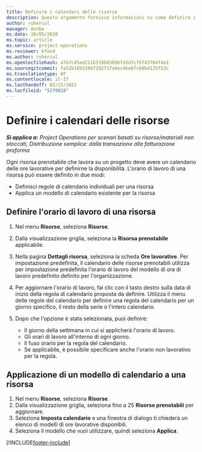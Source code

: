 ```yaml
---
title: Definire i calendari delle risorse
description: Questo argomento fornisce informazioni su come definire i calendari di ore lavorative per le risorse in Project Operations.
author: ruhercul
manager: Annbe
ms.date: 10/05/2020
ms.topic: article
ms.service: project-operations
ms.reviewer: kfend
ms.author: ruhercul
ms.openlocfilehash: a7b7c45ad2116519b0369bfd3d7cf6743704f4e1
ms.sourcegitcommit: fa32b1893286f20271fa4ec4be8fc68bd135f53c
ms.translationtype: HT
ms.contentlocale: it-IT
ms.lasthandoff: 02/15/2021
ms.locfileid: "5279818"
---
```

# <a name="define-resource-calendars"></a>Definire i calendari delle risorse

_**Si applica a:** Project Operations per scenari basati su risorse/materiali non stoccati, Distribuzione semplice: dalla transazione alla fatturazione proforma_

Ogni risorsa prenotabile che lavora su un progetto deve avere un calendario delle ore lavorative per definirne la disponibilità. L'orario di lavoro di una risorsa può essere definito in due modi: 

   - Definisci regole di calendario individuali per una risorsa
   - Applica un modello di calendario esistente per la risorsa

## <a name="define-a-resources-working-hours"></a>Definire l'orario di lavoro di una risorsa

1. Nel menu **Risorse**, seleziona **Risorse**.
2. Dalla visualizzazione griglia, seleziona la **Risorsa prenotabile** applicabile.
3. Nella pagina **Dettagli risorsa**, seleziona la scheda **Ore lavorative**. Per impostazione predefinita, il calendario delle risorse prenotabili utilizza per impostazione predefinita l'orario di lavoro del modello di ora di lavoro predefinito definito per l'organizzazione.
4. Per aggiornare l'orario di lavoro, fai clic con il tasto destro sulla data di inizio della regola di calendario proposta da definire. Utilizza il menu delle regole del calendario per definire una regola del calendario per un giorno specifico, il resto della serie o l'intero calendario.
5. Dopo che l'opzione è stata selezionata, puoi definire:

    - Il giorno della settimana in cui si applicherà l'orario di lavoro.
    - Gli orari di lavoro all'interno di ogni giorno.
    - Il fuso orario per la regola del calendario.
    - Se applicabile, è possibile specificare anche l'orario non lavorativo per la regola.

## <a name="applying-a-calendar-template-to-a-resource"></a>Applicazione di un modello di calendario a una risorsa

1. Nel menu **Risorse**, seleziona **Risorse**.
2. Dalla visualizzazione griglia, seleziona fino a 25 **Risorse prenotabili** per aggiornare.
3. Seleziona **Imposta calendario** e una finestra di dialogo ti chiederà un elenco di modelli di ore lavorative disponibili.
4. Seleziona il modello che vuoi utilizzare, quindi seleziona **Applica**.


[!INCLUDE[footer-include](../includes/footer-banner.md)]